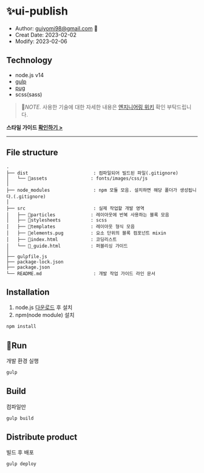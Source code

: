 # :sparkles:ui-publish 
- Author: guiyomi98@gmail.com :feet:
- Creat Date: 2023-02-02
- Modify: 2023-02-06

## Technology
- node.js v14
- <a href="https://gulpjs.com/docs/en/getting-started/quick-start/" title="gulp.js" target="_black">gulp</a>
- <a href="https://pugjs.org/api/getting-started.html" title="pug.js" target="_black">pug</a> 
- scss(sass)
> :blossom:*NOTE.* 사용한 기술에 대한 자세한 내용은 <a href="https://www.notion.so/guiyomi/Engineering-wiki-Beta" title="Engineering wiki (Beta)" target="_black">엔지니어링 위키</a> 확인 부탁드립니다.

**스타일 가이드 <a href="https://xd.adobe.com/view/8251c75b-d861-4321-5517-ecd8e70afa82-f460" title="styleguide" target="_black">확인하기 ></a>**
***

## File structure
```
.
├── dist                        : 컴파일되어 빌드된 파일(.gitignore)
│   └── 📁assets                : fonts/images/css/js
│
├── node_modules                : npm 모듈 모음. 설치하면 해당 폴더가 생성됩니다.(.gitignore)
│
├── src                         : 실제 작업할 개발 영역
│   ├── 📁particles             : 레이아웃에 반복 사용하는 블록 모음
│   ├── 📁stylesheets           : scss
│   ├── 📁templates             : 레이아웃 형식 모음
│   ├── 📄elements.pug          : 요소 단위의 블록 컴포넌트 mixin
│   ├── 📄index.html            : 코딩리스트
│   └── 📄_guide.html           : 퍼블리싱 가이드
│
├── gulpfile.js
├── package-lock.json
├── package.json
└── README.md                   : 개발 작업 가이드 라인 문서
```

## Installation
1. node.js <a href="https://nodejs.org/ko/download" title="노드 js 다운로드 페이지" target="_black">다운로드</a> 후 설치
2. npm(node module) 설치
``` js
npm install
```

## :rocket:Run
개발 환경 실행
``` js
gulp
```

## Build
컴파일만
``` js
gulp build
```

## Distribute product
빌드 후 배포
``` js
gulp deploy
```